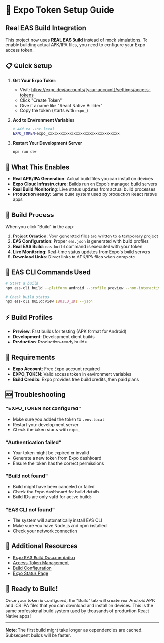 # 🔑 Expo Token Setup Guide

## Real EAS Build Integration

This project now uses **REAL EAS Build** instead of mock simulations. To enable building actual APK/IPA files, you need to configure your Expo access token.

## 📋 Quick Setup

1. **Get Your Expo Token**
   - Visit: https://expo.dev/accounts/[your-account]/settings/access-tokens
   - Click "Create Token"
   - Give it a name like "React Native Builder"
   - Copy the token (starts with `expo_`)

2. **Add to Environment Variables**
   ```bash
   # Add to .env.local
   EXPO_TOKEN=expo_xxxxxxxxxxxxxxxxxxxxxxxxxxxxxxxxx
   ```

3. **Restart Your Development Server**
   ```bash
   npm run dev
   ```

## 🎯 What This Enables

- **Real APK/IPA Generation**: Actual build files you can install on devices
- **Expo Cloud Infrastructure**: Builds run on Expo's managed build servers
- **Real Build Monitoring**: Live status updates from actual build processes
- **Production Ready**: Same build system used by production React Native apps

## 📱 Build Process

When you click "Build" in the app:

1. **Project Creation**: Your generated files are written to a temporary project
2. **EAS Configuration**: Proper `eas.json` is generated with build profiles
3. **Real EAS Build**: `eas build` command is executed with your token
4. **Live Monitoring**: Real-time status updates from Expo's build servers
5. **Download Links**: Direct links to APK/IPA files when complete

## 🔧 EAS CLI Commands Used

```bash
# Start a build
npx eas-cli build --platform android --profile preview --non-interactive --no-wait --json

# Check build status
npx eas-cli build:view [BUILD_ID] --json
```

## ⚡ Build Profiles

- **Preview**: Fast builds for testing (APK format for Android)
- **Development**: Development client builds
- **Production**: Production-ready builds

## 🚨 Requirements

- **Expo Account**: Free Expo account required
- **EXPO_TOKEN**: Valid access token in environment variables
- **Build Credits**: Expo provides free build credits, then paid plans

## 🆘 Troubleshooting

### "EXPO_TOKEN not configured"
- Make sure you added the token to `.env.local`
- Restart your development server
- Check the token starts with `expo_`

### "Authentication failed"
- Your token might be expired or invalid
- Generate a new token from Expo dashboard
- Ensure the token has the correct permissions

### "Build not found"
- Build might have been canceled or failed
- Check the Expo dashboard for build details
- Build IDs are only valid for active builds

### "EAS CLI not found"
- The system will automatically install EAS CLI
- Make sure you have Node.js and npm installed
- Check your network connection

## 📖 Additional Resources

- [Expo EAS Build Documentation](https://docs.expo.dev/build/introduction/)
- [Access Token Management](https://docs.expo.dev/accounts/programmatic-access/)
- [Build Configuration](https://docs.expo.dev/build-reference/eas-json/)
- [Expo Status Page](https://status.expo.dev/)

## 🎉 Ready to Build!

Once your token is configured, the "Build" tab will create real Android APK and iOS IPA files that you can download and install on devices. This is the same professional build system used by thousands of production React Native apps!

---

**Note**: The first build might take longer as dependencies are cached. Subsequent builds will be faster. 